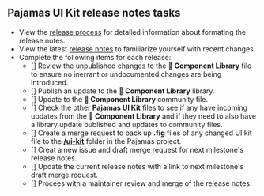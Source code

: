 ## Pajamas UI Kit release notes tasks

- View the [release process](https://design.gitlab.com/get-started/uik-release-process) for detailed information about formating the release notes.
- View the latest [release notes](https://design.gitlab.com/get-started/uik-release-notes) to familiarize yourself with recent changes.
-  Complete the following items for each release: 
    - [] Review the unpublished changes to the **📙 Component Library** file to ensure no inerrant or undocumented changes are being introduced.
    - [] Publish an update to the **📙 Component Library** library.
    - [] Update to the **📙 Component Library** community file.
    - [] Check the other **Pajamas UI Kit** files to see if any have incoming updates from the **📙 Component Library** and if they need to also have a library update published and updates to community files.
    - [] Create a merge request to back up **.fig** files of any changed UI kit file to the [**/ui-kit**](https://gitlab.com/gitlab-org/gitlab-services/design.gitlab.com/-/tree/main/ui-kit) folder in the Pajamas project.
    - [] Creat a new issue and draft merge request for next milestone's release notes.
    - [] Update the current release notes with a link to next milestone's draft merge request.
    - [] Procees with a maintainer review and merge of the release notes.
